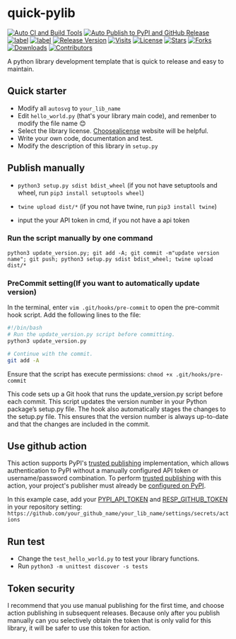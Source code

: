 # quick-pylib

[![Auto CI and Build Tools](https://github.com/aboutmydreams/quick-pylib/actions/workflows/ci-test.yml/badge.svg)](https://github.com/aboutmydreams/quick-pylib/actions/workflows/ci-test.yml)
[![Auto Publish to PyPI and GitHub Release](https://github.com/aboutmydreams/quick-pylib/actions/workflows/release.yml/badge.svg)](https://github.com/aboutmydreams/quick-pylib/actions/workflows/release.yml)
[![label](https://img.shields.io/badge/%E4%B8%AD%E6%96%87%E6%96%87%E6%A1%A3-ZH-brightgreen)](https://github.com/aboutmydreams/quick-pylib/blob/main/README_ZH.md)
[![label](https://img.shields.io/badge/English-EN-brightgreen)](https://github.com/aboutmydreams/quick-pylib/blob/main/README.md)
[![Release Version](https://img.shields.io/github/release/aboutmydreams/quick-pylib.svg)](https://github.com/aboutmydreams/quick-pylib/releases)
[![Visits](https://komarev.com/ghpvc/?username=aboutmydreams&repo=quick-pylib)](https://github.com/aboutmydreams/quick-pylib)
[![License](https://img.shields.io/github/license/aboutmydreams/quick-pylib.svg)](https://github.com/aboutmydreams/quick-pylib/license)
[![Stars](https://img.shields.io/github/stars/aboutmydreams/quick-pylib.svg)](https://github.com/aboutmydreams/quick-pylib/stargazers)
[![Forks](https://img.shields.io/github/forks/aboutmydreams/quick-pylib.svg)](https://github.com/aboutmydreams/quick-pylib/network)
[![Downloads](https://pepy.tech/badge/quick-pylib)](https://pepy.tech/project/quick-pylib)
[![Contributors](https://img.shields.io/github/contributors/aboutmydreams/quick-pylib.svg)](https://github.com/aboutmydreams/quick-pylib/graphs/contributors)

A python library development template that is quick to release and easy to maintain.

## Quick starter

- Modify all `autosvg` to `your_lib_name`
- Edit `hello_world.py` (that's your library main code), and remenber to modify the file name 😊
- Select the library license. [Choosealicense] website will be helpful.
- Write your own code, documentation and test.
- Modify the description of this library in `setup.py`

## Publish manually

- `python3 setup.py sdist bdist_wheel` (if you not have setuptools and wheel, run `pip3 install setuptools wheel`)

- `twine upload dist/*`  (if you not have twine, run `pip3 install twine`)

- input the your API token in cmd, if you not have a api token

### Run the script manually by one command

`python3 update_version.py; git add -A; git commit -m"update version name"; git push; python3 setup.py sdist bdist_wheel; twine upload dist/*`

### PreCommit setting(If you want to automatically update version)

In the terminal, enter `vim .git/hooks/pre-commit` to open the pre-commit hook script. Add the following lines to the file: 

```bash
#!/bin/bash
# Run the update_version.py script before committing.
python3 update_version.py

# Continue with the commit.
git add -A
```

Ensure that the script has execute permissions: 
`chmod +x .git/hooks/pre-commit`

This code sets up a Git hook that runs the update_version.py script before each commit. This script updates the version number in your Python package’s setup.py file. The hook also automatically stages the changes to the setup.py file. This ensures that the version number is always up-to-date and that the changes are included in the commit.

## Use github action

This action supports PyPI's [trusted publishing]
implementation, which allows authentication to PyPI without a manually
configured API token or username/password combination. To perform
[trusted publishing] with this action, your project's
publisher must already be [configured on PyPI].

In this example case, add your [PYPI_API_TOKEN] and [RESP_GITHUB_TOKEN] in your repository setting: `https://github.com/your_github_name/your_lib_name/settings/secrets/actions`

## Run test

- Change the `test_hello_world.py` to test your library functions.
- Run `python3 -m unittest discover -s tests`

## Token security

I recommend that you use manual publishing for the first time, and choose action publishing in subsequent releases. Because only after you publish manually can you selectively obtain the token that is only valid for this library, it will be safer to use this token for action.

[trusted publishing]: https://docs.pypi.org/trusted-publishers/
[configured on PyPI]: https://docs.pypi.org/trusted-publishers/adding-a-publisher/
[PYPI_API_TOKEN]: https://pypi.org/help/#apitoken
[RESP_GITHUB_TOKEN]: https://github.com/settings/tokens?type=beta
[Choosealicense]: https://choosealicense.com
